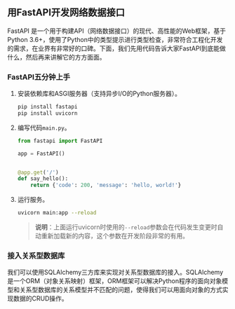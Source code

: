 ## 用FastAPI开发网络数据接口

FastAPI 是一个用于构建API（网络数据接口）的现代、高性能的Web框架，基于Python 3.6+，使用了Python中的类型提示进行类型检查，非常符合工程化开发的需求，在业界有非常好的口碑。下面，我们先用代码告诉大家FastAPI到底能做什么，然后再来讲解它的方方面面。

### FastAPI五分钟上手

1. 安装依赖库和ASGI服务器（支持异步I/O的Python服务器）。

    ```Bash
    pip install fastapi
    pip install uvicorn
    ```

2. 编写代码`main.py`。

    ```Python
    from fastapi import FastAPI
    
    app = FastAPI()
    
    
    @app.get('/')
    def say_hello():
        return {'code': 200, 'message': 'hello, world!'}
    ```

3. 运行服务。

    ```Bash
    uvicorn main:app --reload
    ```

    > **说明**：上面运行uvicorn时使用的`--reload`参数会在代码发生变更时自动重新加载新的内容，这个参数在开发阶段非常的有用。

### 接入关系型数据库

我们可以使用SQLAlchemy三方库来实现对关系型数据库的接入。SQLAlchemy是一个ORM（对象关系映射）框架，ORM框架可以解决Python程序的面向对象模型和关系型数据库的关系模型并不匹配的问题，使得我们可以用面向对象的方式实现数据的CRUD操作。

